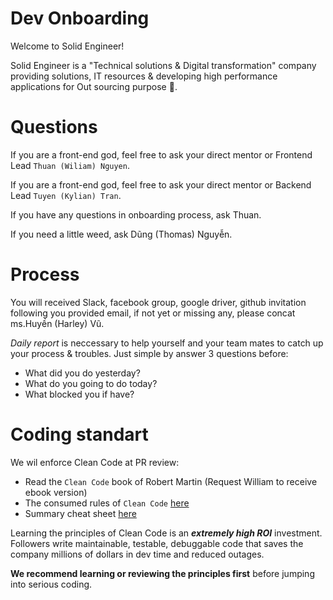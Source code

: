 # Dev Onboarding

Welcome to Solid Engineer!

Solid Engineer is a "Technical solutions & Digital transformation" company providing solutions, IT resources & developing high performance applications for Out sourcing purpose 🚀.

# Questions

If you are a front-end god, feel free to ask your direct mentor or Frontend Lead `Thuan (Wiliam) Nguyen`.

If you are a front-end god, feel free to ask your direct mentor or Backend Lead `Tuyen (Kylian) Tran`.

If you have any questions in onboarding process, ask Thuan.

If you need a little weed, ask Dũng (Thomas) Nguyễn.

# Process

You will received Slack, facebook group, google driver, github invitation following you provided email, if not yet or missing any, please concat ms.Huyền (Harley) Vũ.

*Daily report* is neccessary to help yourself and your team mates to catch up your process & troubles. Just simple by answer 3 questions before:
  - What did you do yesterday?
  - What do you going to do today?
  - What blocked you if have?


# Coding standart

We wil enforce Clean Code at PR review:

 - Read the `Clean Code` book of Robert Martin (Request William to receive ebook version)
 - The consumed rules of `Clean Code` [here](./clean_code_rule.md)
 - Summary cheat sheet [here](https://cheatography.com/costemaxime/cheat-sheets/summary-of-clean-code-by-robert-c-martin/)

Learning the principles of Clean Code is an ***extremely high ROI*** investment. Followers write maintainable, testable, debuggable code that saves the company millions of dollars in dev time and reduced outages.

**We recommend learning or reviewing the principles first** before jumping into serious coding.
